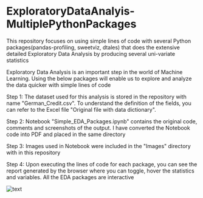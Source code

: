 # ExploratoryDataAnalyis-MultiplePythonPackages
This repository focuses on using simple lines of code with several Python packages(pandas-profiling, sweetviz, dtales) that does the extensive detailed Exploratory Data Analysis by producing several uni-variate statistics 

Exploratory Data Analysis is an important step in the world of Machine Learning. Using the below packages will enable us to explore and analyze the data quicker with simple lines of code

Step 1: The dataset used for this analysis is stored in the repository with name "German_Credit.csv". To understand the definition of the fields, you can refer to the Excel file "Original file with data dictionary".

Step 2: Notebook "Simple_EDA_Packages.ipynb" contains the original code, comments and screenshots of the output. I have converted the Notebook code into PDF and placed in the same directory

Step 3: Images used in Notebook were included in the "Images" directory with in this repository

Step 4: Upon executing the lines of code for each package, you can see the report generated by the browser where you can toggle, hover the statistics and variables. All the EDA packages are interactive 

![text](../master/Images//EDA.PNG)
